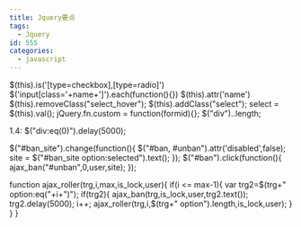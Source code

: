 ```yaml
---
title: Jquery要点
tags:
  - Jquery
id: 555
categories:
  - javascript
---
```


$(this).is('[type=checkbox],[type=radio]')
$('input[class='+name+']').each(function(){})
$(this).attr('name')
$(this).removeClass("select_hover");
$(this).addClass("select");
select = $(this).val();
jQuery.fn.custom = function(formid){};
$("div")..length;

1.4:
$("div:eq(0)").delay(5000);

$("#ban_site").change(function(){
$("#ban, #unban").attr('disabled',false);
site = $("#ban_site option:selected").text();
});
$("#ban").click(function(){
ajax_ban("#unban",0,user,site);
});

function ajax_roller(trg,i,max,is_lock,user){
	if(i <= max-1){
		var trg2=$(trg+" option:eq("+i+")");
		if(trg2){
			ajax_ban(trg,is_lock,user,trg2.text());
			trg2.delay(5000);
			i++;
			ajax_roller(trg,i,$(trg+" option").length,is_lock,user);
		}
	}
}